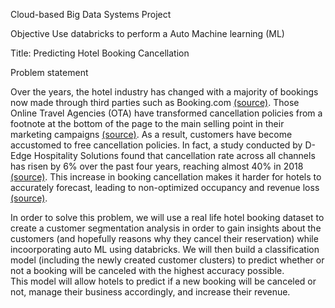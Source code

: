 Cloud-based Big Data Systems Project

Objective
Use databricks to perform a Auto Machine learning (ML)

Title: Predicting Hotel Booking Cancellation

Problem statement

Over the years, the hotel industry has changed with a majority of bookings now made through third parties such as Booking.com [(source)](https://www.hotelmanagement.net/tech/study-cancelation-rate-at-40-as-otas-push-free-change-policy). Those Online Travel Agencies (OTA) have transformed cancellation policies from a footnote at the bottom of the page to the main selling point in their marketing campaigns [(source)](https://triptease.com/blog/the-real-cost-of-free-cancellations/). As a result, customers have become accustomed to free cancellation policies. In fact, a study conducted by D-Edge Hospitality Solutions found that cancellation rate across all channels has risen by 6% over the past four years, reaching almost 40% in 2018 [(source)](https://www.d-edge.com/how-online-hotel-distribution-is-changing-in-europe/). This increase in booking cancellation makes it harder for hotels to accurately forecast, leading to non-optimized occupancy and revenue loss [(source)](https://www.d-edge.com/how-online-hotel-distribution-is-changing-in-europe/).

In order to solve this problem, we will use a real life hotel booking dataset to create a customer segmentation analysis in order to gain insights about the customers (and hopefully reasons why they cancel their reservation) while incoorporating auto ML using databricks. We will then build a classification model (including the newly created customer clusters) to predict whether or not a booking will be canceled with the highest accuracy possible.   
This model will allow hotels to predict if a new booking will be canceled or not, manage their business accordingly, and increase their revenue.

